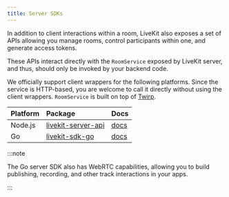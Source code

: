 ```yaml
---
title: Server SDKs
---
```


In addition to client interactions within a room, LiveKit also exposes a set of APIs allowing you manage rooms, control participants within one, and generate access tokens.

These APIs interact directly with the `RoomService` exposed by LiveKit server, and thus, should only be invoked by your backend code.

We officially support client wrappers for the following platforms. Since the service is HTTP-based, you are welcome to call it directly without using the client wrappers. `RoomService` is built on top of [Twirp](https://twitchtv.github.io/twirp/docs/intro.html).

| Platform | Package                                                                | Docs                                                         |
| :------- | :--------------------------------------------------------------------- | :----------------------------------------------------------- |
| Node.js  | [livekit-server-api](https://www.npmjs.com/package/livekit-server-api) | [docs](https://docs.livekit.io/server-api-js/index.html)     |
| Go       | [livekit-sdk-go](https://github.com/livekit/livekit-sdk-go)            | [docs](https://pkg.go.dev/github.com/livekit/livekit-sdk-go) |

:::note

The Go server SDK also has WebRTC capabilities, allowing you to build publishing, recording, and other track interactions in your apps.

:::
